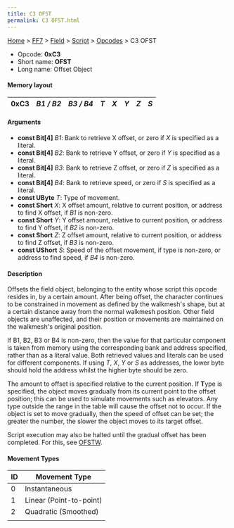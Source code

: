 ```yaml
---
title: C3 OFST
permalink: C3 OFST.html
---
```


[Home](../../../../Main%20Page.md) > [FF7](../../../../FF7.md) > [Field](../../../Field.md) > [Script](../../Script.md) > [Opcodes](../Opcodes.md) > C3 OFST

-   Opcode: **0xC3**
-   Short name: **OFST**
-   Long name: Offset Object

#### Memory layout

| 0xC3 | *B1 / B2* | *B3 / B4* | *T* | *X* | *Y* | *Z* | *S* |
|------|-----------|-----------|-----|-----|-----|-----|-----|

#### Arguments

-   **const Bit\[4\]** *B1*: Bank to retrieve X offset, or zero if *X*
    is specified as a literal.
-   **const Bit\[4\]** *B2*: Bank to retrieve Y offset, or zero if *Y*
    is specified as a literal.
-   **const Bit\[4\]** *B3*: Bank to retrieve Z offset, or zero if *Z*
    is specified as a literal.
-   **const Bit\[4\]** *B4*: Bank to retrieve speed, or zero if *S* is
    specified as a literal.
-   **const UByte** *T*: Type of movement.
-   **const Short** *X*: X offset amount, relative to current position,
    or address to find X offset, if *B1* is non-zero.
-   **const Short** *Y*: Y offset amount, relative to current position,
    or address to find Y offset, if *B2* is non-zero.
-   **const Short** *Z*: Z offset amount, relative to current position,
    or address to find Z offset, if *B3* is non-zero.
-   **const UShort** *S*: Speed of the offset movement, if type is
    non-zero, or address to find speed, if *B4* is non-zero.

#### Description

Offsets the field object, belonging to the entity whose script this
opcode resides in, by a certain amount. After being offset, the
character continues to be constrained in movement as defined by the
walkmesh's shape, but at a certain distance away from the normal
walkmesh position. Other field objects are unaffected, and their
position or movements are maintained on the walkmesh's original
position.

If B1, B2, B3 or B4 is non-zero, then the value for that particular
component is taken from memory using the corresponding bank and address
specified, rather than as a literal value. Both retrieved values and
literals can be used for different components. If using *T*, *X*, *Y* or
*S* as addresses, the lower byte should hold the address whilst the
higher byte should be zero.

The amount to offset is specified relative to the current position. If
**T**ype is specified, the object moves gradually from its current point
to the offset position; this can be used to simulate movements such as
elevators. Any type outside the range in the table will cause the offset
not to occur. If the object is set to move gradually, then the speed of
offset can be set; the greater the number, the slower the object moves
to its target offset.

Script execution may also be halted until the gradual offset has been
completed. For this, see [OFSTW][].

#### Movement Types

| ID  | Movement Type           |
|-----|-------------------------|
| 0   | Instantaneous           |
| 1   | Linear (Point-to-point) |
| 2   | Quadratic (Smoothed)    |
|     |                         |

  [OFSTW]: C4%20OFSTW.md "wikilink"
